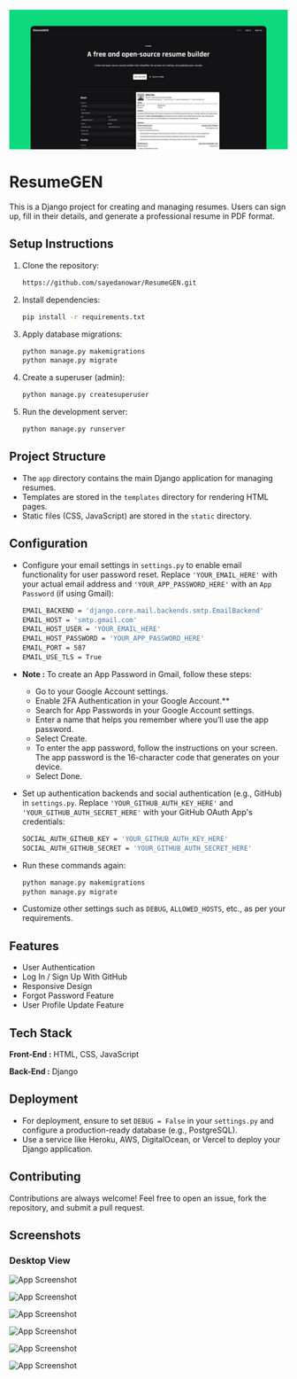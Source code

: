 ![ResumeGEN](https://github.com/iamsayedanowar/ResumeGEN/blob/main/img/GRP.png)

# ResumeGEN

This is a Django project for creating and managing resumes. Users can sign up, fill in their details, and generate a professional resume in PDF format.

## Setup Instructions

1. Clone the repository:

   ```bash
   https://github.com/sayedanowar/ResumeGEN.git
   ```

2. Install dependencies:

   ```bash
   pip install -r requirements.txt
   ```

3. Apply database migrations:

   ```bash
   python manage.py makemigrations
   python manage.py migrate
   ```

4. Create a superuser (admin):

   ```bash
   python manage.py createsuperuser
   ```

5. Run the development server:

   ```bash
   python manage.py runserver
   ```

## Project Structure

- The `app` directory contains the main Django application for managing resumes.
- Templates are stored in the `templates` directory for rendering HTML pages.
- Static files (CSS, JavaScript) are stored in the `static` directory.

## Configuration

- Configure your email settings in `settings.py` to enable email functionality for user password reset. Replace `'YOUR_EMAIL_HERE'` with your actual email address and `'YOUR_APP_PASSWORD_HERE'` with an `App Password` (if using Gmail):

   ```bash
   EMAIL_BACKEND = 'django.core.mail.backends.smtp.EmailBackend'
   EMAIL_HOST = 'smtp.gmail.com'
   EMAIL_HOST_USER = 'YOUR_EMAIL_HERE'
   EMAIL_HOST_PASSWORD = 'YOUR_APP_PASSWORD_HERE'
   EMAIL_PORT = 587
   EMAIL_USE_TLS = True
   ```

- **Note :** To create an App Password in Gmail, follow these steps:

   - Go to your Google Account settings.
   - Enable 2FA Authentication in your Google Account.**
   - Search for App Passwords in your Google Account settings.
   - Enter a name that helps you remember where you’ll use the app password.
   - Select Create.
   - To enter the app password, follow the instructions on your screen. The app password is the 16-character code that generates on your device.
   - Select Done.

- Set up authentication backends and social authentication (e.g., GitHub) in `settings.py`. Replace `'YOUR_GITHUB_AUTH_KEY_HERE'` and `'YOUR_GITHUB_AUTH_SECRET_HERE'` with your GitHub OAuth App's credentials:

   ```bash
   SOCIAL_AUTH_GITHUB_KEY = 'YOUR_GITHUB_AUTH_KEY_HERE'
   SOCIAL_AUTH_GITHUB_SECRET = 'YOUR_GITHUB_AUTH_SECRET_HERE'
   ```

- Run these commands again:

   ```bash
   python manage.py makemigrations
   python manage.py migrate
   ```

- Customize other settings such as `DEBUG`, `ALLOWED_HOSTS`, etc., as per your requirements.

## Features

- User Authentication
- Log In / Sign Up With GitHub
- Responsive Design
- Forgot Password Feature
- User Profile Update Feature

## Tech Stack

**Front-End :** HTML, CSS, JavaScript

**Back-End :** Django

## Deployment

- For deployment, ensure to set `DEBUG = False` in your `settings.py` and configure a production-ready database (e.g., PostgreSQL).
- Use a service like Heroku, AWS, DigitalOcean, or Vercel to deploy your Django application.

## Contributing

Contributions are always welcome! Feel free to open an issue, fork the repository, and submit a pull request.

## Screenshots

### Desktop View

![App Screenshot](https://github.com/sayedanowar/ResumeGEN/blob/main/img/s2.png)

![App Screenshot](https://github.com/sayedanowar/ResumeGEN/blob/main/img/s3.png)

![App Screenshot](https://github.com/sayedanowar/ResumeGEN/blob/main/img/s4.png)

![App Screenshot](https://github.com/sayedanowar/ResumeGEN/blob/main/img/s5.png)

![App Screenshot](https://github.com/sayedanowar/ResumeGEN/blob/main/img/s6.png)

![App Screenshot](https://github.com/sayedanowar/ResumeGEN/blob/main/img/s1.png)
